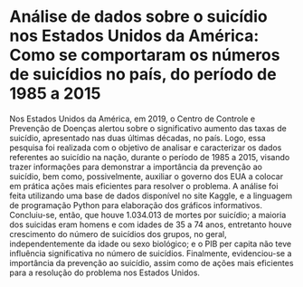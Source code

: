 # Análise de dados sobre o suicídio nos Estados Unidos da América: Como se comportaram os números de suicídios no país, do período de 1985 a 2015

Nos Estados Unidos da América, em 2019, o Centro de Controle e Prevenção de Doenças alertou sobre o significativo aumento das taxas de suicídio, apresentado
nas duas últimas décadas, no país. Logo, essa pesquisa foi realizada com o objetivo de analisar e caracterizar os dados referentes ao suicídio na nação, durante
o período de 1985 a 2015, visando trazer informações para demonstrar a importância da prevenção ao suicídio, bem como, possivelmente, auxiliar o governo dos EUA
a colocar em prática ações mais eficientes para resolver o problema. A análise foi feita utilizando uma base de dados disponível no site Kaggle, e a linguagem de
programação Python para elaboração dos gráficos informativos. Concluiu-se, então, que houve 1.034.013 de mortes por suicídio; a maioria dos suicidas eram homens e
com idades de 35 a 74 anos, entretanto houve crescimento do número de suicídios dos grupos, no geral, independentemente da idade ou sexo biológico; e o PIB per capita
não teve influência significativa no número de suicídios. Finalmente, evidenciou-se a importância da prevenção ao suicídio, assim como de ações mais eficientes para
a resolução do problema nos Estados Unidos.
